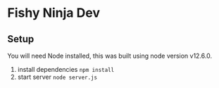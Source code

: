 # Fishy Ninja Dev

## Setup

You will need Node installed, this was built using node version v12.6.0. 

1. install dependencies `npm install`
2. start server `node server.js`